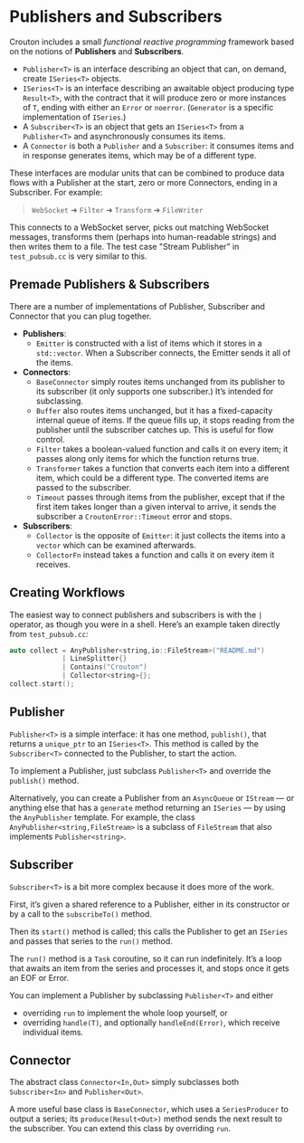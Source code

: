 # Publishers and Subscribers

Crouton includes a small _functional reactive programming_ framework based on the notions of **Publishers** and **Subscribers**.

* `Publisher<T>` is an interface describing an object that can, on demand, create `ISeries<T>` objects.
* `ISeries<T>` is an interface describing an awaitable object producing type `Result<T>`, with the contract that it will produce zero or more instances of `T`, ending with either an `Error` or `noerror`. (`Generator` is a specific implementation of `ISeries`.)
* A `Subscriber<T>` is an object that gets an `ISeries<T>` from a `Publisher<T>` and asynchronously consumes its items.
* A `Connector` is both a `Publisher` and a `Subscriber`: it consumes items and in response generates items, which may be of a different type.

These interfaces are modular units that can be combined to produce data flows with a Publisher at the start, zero or more Connectors, ending in a Subscriber. For example:

> `WebSocket` ➜ `Filter` ➜ `Transform` ➜ `FileWriter`

This connects to a WebSocket server, picks out matching WebSocket messages, transforms them (perhaps into human-readable strings) and then writes them to a file. The test case "Stream Publisher" in `test_pubsub.cc` is very similar to this.

## Premade Publishers & Subscribers

There are a number of implementations of Publisher, Subscriber and Connector that you can plug together.

* **Publishers**:
  * `Emitter` is constructed with a list of items which it stores in a `std::vector`. When a Subscriber connects, the Emitter sends it all of the items.
* **Connectors**:
  * `BaseConnector` simply routes items unchanged from its publisher to its subscriber (it only supports one subscriber.) It’s intended for subclassing.
  * `Buffer` also routes items unchanged, but it has a fixed-capacity internal queue of items. If the queue fills up, it stops reading from the publisher until the subscriber catches up. This is useful for flow control.
  * `Filter` takes a boolean-valued function and calls it on every item; it passes along only items for which the function returns true.
  * `Transformer` takes a function that converts each item into a different item, which could be a different type. The converted items are passed to the subscriber.
  * `Timeout` passes through items from the publisher, except that if the first item takes longer than a given interval to arrive, it sends the subscriber a `CroutonError::Timeout` error and stops.
* **Subscribers**:
  * `Collector` is the opposite of `Emitter`: it just collects the items into a `vector` which can be examined afterwards.
  * `CollectorFn` instead takes a function and calls it on every item it receives.

## Creating Workflows

The easiest way to connect publishers and subscribers is with the `|` operator, as though you were in a shell. Here’s an example taken directly from `test_pubsub.cc`:

```c++
auto collect = AnyPublisher<string,io::FileStream>("README.md")
             | LineSplitter{}
             | Contains("Crouton")
             | Collector<string>{};
collect.start();
```

## Publisher

`Publisher<T>` is a simple interface: it has one method, `publish()`, that returns  a `unique_ptr` to an `ISeries<T>`.  This method is called by the `Subscriber<T>` connected to the Publisher, to start the action.

To implement a Publisher, just subclass `Publisher<T>` and override the `publish()` method.

Alternatively, you can create a Publisher from an `AsyncQueue` or `IStream` — or anything else that has a `generate` method returning an `ISeries` — by using the `AnyPublisher` template. For example, the class `AnyPublisher<string,FileStream>`  is a subclass of `FileStream` that also implements `Publisher<string>`.

## Subscriber

`Subscriber<T>` is a bit more complex because it does more of the work. 

First, it’s given a shared reference to a Publisher, either in its constructor or by a call to the `subscribeTo()` method.

Then its `start()` method is called; this calls the Publisher to get an `ISeries` and passes that series to the `run()` method.

The `run()` method is a `Task` coroutine, so it can run indefinitely. It’s a loop that awaits an item from the series and processes it, and stops once it gets an EOF or Error.

You can implement a Publisher by subclassing `Publisher<T>` and either

* overriding `run` to implement the whole loop yourself, or
* overriding `handle(T)`, and optionally `handleEnd(Error)`, which receive individual items.

## Connector

The abstract class `Connector<In,Out>` simply subclasses both `Subscriber<In>` and `Publisher<Out>`.

A more useful base class is `BaseConnector`, which uses a `SeriesProducer` to output a series; its `produce(Result<Out>)` method sends the next result to the subscriber. You can extend this class by overriding `run`.
